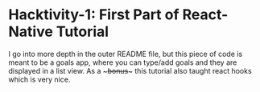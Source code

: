 # Hacktivity-1: First Part of React-Native Tutorial  

I go into more depth in the outer README file, but this piece of code is meant to be a goals app, where you can type/add goals and they are displayed in a list view. As a ~~~bonus~~~ this tutorial also taught react hooks which is very nice.
